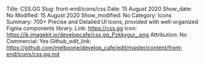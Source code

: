 Title: CSS.GG
Slug: front-end/icons/css
Date: 15 August 2020
Show_date: No
Modified: 15 August 2020
Show_modified: No
Category: Icons
Summary: 700+ Precise and Detailed UI Icons, provided with well-organized Figma components library.
Link: https://css.gg
Icon: https://ik.imagekit.io/developcafe/css.gg_Pzkkygur_.png
Attribution: No
Commercial: Yes
Github_edit_link: https://github.com/melboone/develop_cafe/edit/master/content/front-end/icons/css.gg.md